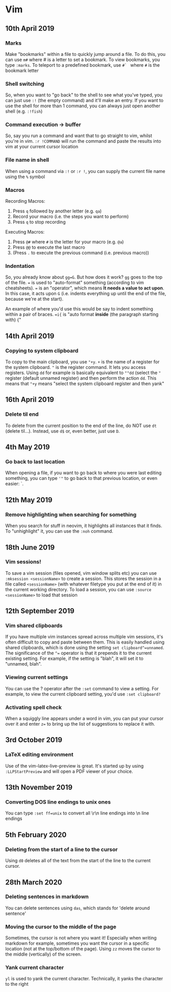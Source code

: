 # Vim

## 10th April 2019
### Marks
Make "bookmarks" within a file to quickly jump around a file. To do this, you can use `m#` where # is a letter to set a bookmark. To view bookmarks, you type `:marks`. To teleport to a predefined bookmark, use ``#` `` where `#` is the bookmark letter 

### Shell switching
So, when you want to "go back" to the shell to see  what you've typed, you can just use `:!` (the empty command) and it'll make an entry. If you want to use the shell for more than 1 command, you can always just open another shell (e.g. `:!fish`)

### Command execution -> buffer
So, say you run a command and want that to go straight to vim, whilst you're in vim. `:r !COMMAND` will run the command and paste the results into vim at your current cursor location

### File name in shell
When using a command via `:!` or `:r !`, you can supply the current file name using the `%` symbol

### Macros
Recording Macros:

1. Press `q` followed by another letter (e.g. `qa`)
2. Record your macro (i.e. the steps you want to perform)
3. Press `q` to stop recording

Executing Macros: 

1. Press `@#` where `#` is the letter for your macro (e.g. `@a`)
2. Press `@@` to execute the last macro
3. (Press `.` to execute the previous command (i.e. previous macro))

### Indentation
So, you already know about `gg=G`. But how does it work? `gg` goes to the top of the file. `=` is used to "auto-format" something (according to vim cheatsheets). `=` is an "operator", which means **It needs a value to act upon**. In this case, it acts upon `G` (i.e. indents everything up until the end of the file, because we're at the start).

An example of where you'd use this would be say to indent something within a pair of braces. `=i{` is "auto format **inside** (the paragraph starting with) {"

## 14th April 2019
### Copying to system clipboard
To copy to the main clipboard, you use `"+y`. `+` is the name of a register for the system clipboard. `"` is the register command. It lets you access registers. Using `dd` for example is basically equivalent to `""dd` (select the `"` register (default unnamed register) and then perform the action `dd`. This means that `"+y` means "select the system clipboard register and then yank"

## 16th April 2019
### Delete til end
To delete from the current position to the end of the line, do NOT use `dt` (delete til...). Instead, use `d$` or, even better, just use `D`. 

## 4th May 2019
### Go back to last location
When opening a file, if you want to go back to where you were last editing something, you can type `'"` to go back to that previous location, or even easier: \`.

## 12th May 2019
### Remove highlighting when searching for something
When you search for stuff in neovim, it highlights all instances that it finds. To "unhighlight" it, you can use the `:noh` command.

## 18th June 2019
### Vim sessions!
To save a vim session (files opened, vim window splits etc) you can use `:mksession <sessionName>` to create a session. This stores the session in a file called `<sessionName>` (with whatever filetype you put at the end of it) in the current working directory. To load a session, you can use `:source <sessionName>` to load that session

## 12th September 2019
### Vim shared clipboards
If you have multiple vim instances spread across multiple vim sessions, it's often difficult to copy and paste between them. This is easily handled using shared clipboards, which is done using the setting `set clipboard^=unnamed`. The significance of the `^=` operator is that it prepends it to the current existing setting. For example, if the setting is "blah", it will set it to "unnamed, blah".

### Viewing current settings
You can use the ? operator after the `:set` command to view a setting. For example, to view the current clipboard setting, you'd use `:set clipboard?`

### Activating spell check
When a squiggly line appears under a word in vim, you can put your cursor over it and enter `z=` to bring up the list of suggestions to replace it with.

## 3rd October 2019
### LaTeX editing environment
Use of the vim-latex-live-preview is great. It's started up by using `:LLPStartPreview` and will open a PDF viewer of your choice.

## 13th November 2019
### Converting DOS line endings to unix ones
You can type `:set ff=unix` to convert all \r\n line endings into \n line endings

## 5th February 2020
### Deleting from the start of a line to the cursor
Using `d0` deletes all of the text from the start of the line to the current cursor.

## 28th March 2020
### Deleting sentences in markdown
You can delete sentences using `das`, which stands for 'delete around sentence'

### Moving the cursor to the middle of the page
Sometimes, the cursor is not where you want it! Especially when writing markdown for example, sometimes you want the cursor in a specific location (not at the top/bottom of the page). Using `zz` moves the cursor to the middle (vertically) of the screen.

### Yank current character
`yl` is used to yank the current character. Technically, it yanks the character to the right
